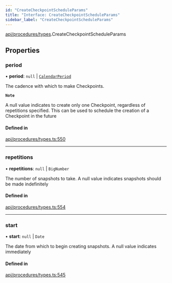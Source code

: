 ```yaml
---
id: "CreateCheckpointScheduleParams"
title: "Interface: CreateCheckpointScheduleParams"
sidebar_label: "CreateCheckpointScheduleParams"
---
```


[api/procedures/types](../../../../../modules/API/Procedures/Types/Types.md).CreateCheckpointScheduleParams

## Properties

### period

• **period**: ``null`` \| [`CalendarPeriod`](../../../../Types/CalendarPeriod/CalendarPeriod.md)

The cadence with which to make Checkpoints.

**`Note`**

 A null value indicates to create only one Checkpoint, regardless of repetitions specified. This can be used to schedule the creation of a Checkpoint in the future

#### Defined in

[api/procedures/types.ts:550](https://github.com/PolymeshAssociation/polymesh-sdk/blob/91c2d2d8/src/api/procedures/types.ts#L550)

___

### repetitions

• **repetitions**: ``null`` \| `BigNumber`

The number of snapshots to take. A null value indicates snapshots should be made indefinitely

#### Defined in

[api/procedures/types.ts:554](https://github.com/PolymeshAssociation/polymesh-sdk/blob/91c2d2d8/src/api/procedures/types.ts#L554)

___

### start

• **start**: ``null`` \| `Date`

The date from which to begin creating snapshots. A null value indicates immediately

#### Defined in

[api/procedures/types.ts:545](https://github.com/PolymeshAssociation/polymesh-sdk/blob/91c2d2d8/src/api/procedures/types.ts#L545)
